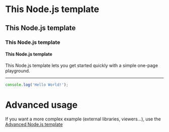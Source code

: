 # This Node.js template

## This Node.js template

### This Node.js template

#### This Node.js template

This Node.js template lets you get started quickly with a simple one-page playground.

---

```javascript runnable
console.log('Hello World!');
```

# Advanced usage

If you want a more complex example (external libraries, viewers...), use the [Advanced Node.js template](https://tech.io/select-repo/442)
